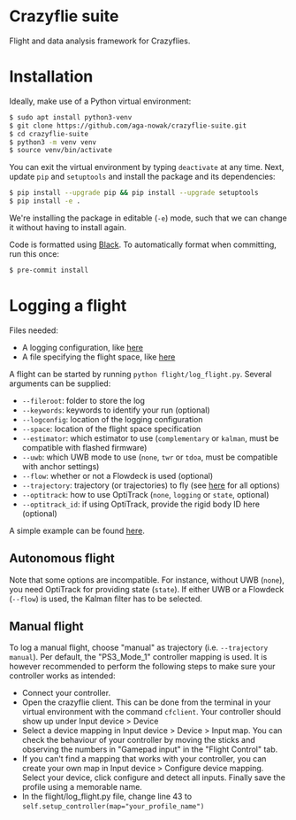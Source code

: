 # Crazyflie suite
Flight and data analysis framework for Crazyflies.

# Installation

Ideally, make use of a Python virtual environment:
```bash
$ sudo apt install python3-venv
$ git clone https://github.com/aga-nowak/crazyflie-suite.git
$ cd crazyflie-suite
$ python3 -m venv venv
$ source venv/bin/activate
```

You can exit the virtual environment by typing `deactivate` at any time. Next, update `pip` and `setuptools` and install the package and its dependencies:
```bash
$ pip install --upgrade pip && pip install --upgrade setuptools
$ pip install -e .
```

We're installing the package in editable (`-e`) mode, such that we can change it without having to install again.

Code is formatted using [Black](https://github.com/psf/black). To automatically format when committing, run this once:
```bash
$ pre-commit install
```

# Logging a flight

Files needed:
- A logging configuration, like [here](flight/logcfg.json)
- A file specifying the flight space, like [here](flight/space_cyberzoo.yaml)

A flight can be started by running `python flight/log_flight.py`. Several arguments can be supplied:
- `--fileroot`: folder to store the log
- `--keywords`: keywords to identify your run (optional)
- `--logconfig`: location of the logging configuration
- `--space`: location of the flight space specification
- `--estimator`: which estimator to use (`complementary` or `kalman`, must be compatible with flashed firmware)
- `--uwb`: which UWB mode to use (`none`, `twr` or `tdoa`, must be compatible with anchor settings)
- `--flow`: whether or not a Flowdeck is used (optional)
- `--trajectory`: trajectory (or trajectories) to fly (see [here](flight/prepared_trajectories.py) for all options)
- `--optitrack`: how to use OptiTrack (`none`, `logging` or `state`, optional)
- `--optitrack_id`: if using OptiTrack, provide the rigid body ID here (optional)

A simple example can be found [here](configs/example_cyberzoo.sh).

## Autonomous flight
Note that some options are incompatible. For instance, without UWB (`none`), you need OptiTrack for providing state (`state`). If either UWB or a Flowdeck (`--flow`) is used, the Kalman filter has to be selected.

## Manual flight
To log a manual flight, choose "manual" as trajectory (i.e. `--trajectory manual`). Per default, the "PS3_Mode_1" controller mapping is used. It is however recommended to perform the following steps to make sure your controller works as intended:
- Connect your controller.
- Open the crazyflie client. This can be done from the terminal in your virtual environment with the command `cfclient`. Your controller should show up under Input device > Device
- Select a device mapping in Input device > Device > Input map. You can check the behaviour of your controller by moving the sticks and observing the numbers in "Gamepad input" in the "Flight Control" tab.
- If you can't find a mapping that works with your controller, you can create your own map in Input device > Configure device mapping. Select your device, click configure and detect all inputs. Finally save the profile using a memorable name.
- In the flight/log_flight.py file, change line 43 to `self.setup_controller(map="your_profile_name")`

